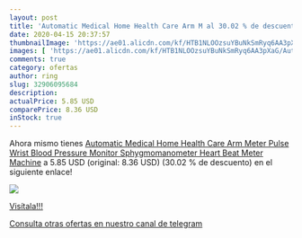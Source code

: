```yaml
---
layout: post
title: 'Automatic Medical Home Health Care Arm M al 30.02 % de descuento'
date: 2020-04-15 20:37:57
thumbnailImage: 'https://ae01.alicdn.com/kf/HTB1NLOOzsuYBuNkSmRyq6AA3pXaG/Automatic-Medical-Home-Health-Care-Arm-Meter-Pulse-Wrist-Blood-Pressure-Monitor-Sphygmomanometer-Heart-Beat-Meter.jpg_350x350._SL200_.jpg'
images: [ 'https://ae01.alicdn.com/kf/HTB1NLOOzsuYBuNkSmRyq6AA3pXaG/Automatic-Medical-Home-Health-Care-Arm-Meter-Pulse-Wrist-Blood-Pressure-Monitor-Sphygmomanometer-Heart-Beat-Meter.jpg_350x350._SL200_.jpg' ]
comments: true
category: ofertas
author: ring
slug: 32906095684
description:
actualPrice: 5.85 USD
comparePrice: 8.36 USD
inStock: true
---
```


Ahora mismo tienes [Automatic Medical Home Health Care Arm Meter Pulse Wrist Blood Pressure Monitor Sphygmomanometer Heart Beat Meter Machine](https://www.amazon.com/dp/32906095684/?tag=redken08-20) a 5.85 USD (original: 8.36 USD) (30.02 %  de descuento) en el siguiente enlace!

[![](https://ae01.alicdn.com/kf/HTB1NLOOzsuYBuNkSmRyq6AA3pXaG/Automatic-Medical-Home-Health-Care-Arm-Meter-Pulse-Wrist-Blood-Pressure-Monitor-Sphygmomanometer-Heart-Beat-Meter.jpg_350x350._SL200_.jpg)](https://www.amazon.com/dp/32906095684/?tag=redken08-20)

[Visítala!!!](https://www.amazon.com/dp/32906095684/?tag=redken08-20)

[Consulta otras ofertas en nuestro canal de telegram](https://t.me/s/ofertas25)
